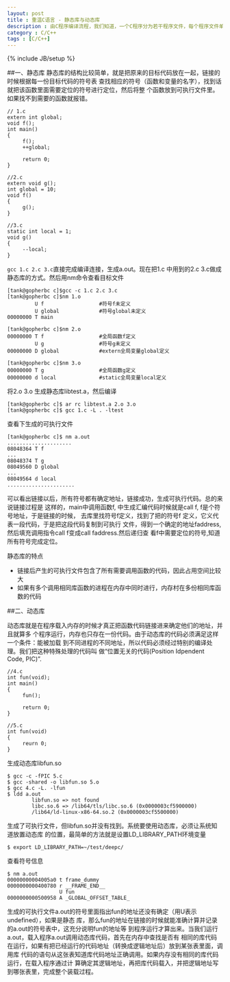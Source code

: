 ```yaml
---
layout: post
title : 重温C语言 - 静态库与动态库
description : 由C程序编译流程，我们知道，一个C程序分为若干程序文件，每个程序文件单独编译生成目标文件，最后将所有目标链接，如果所有的函数符号和变量符号都找到正确地址则编译成功，生成可执行文件。那就有个问题了，如果目标文件过多，则必须记住，主程序文件涉及了那些模块，用到了其中的变量或函数，要把那些目标文件链接进来，才能正确编译。为了解决这个问题，C程序引入了库的概念，所谓库就是一组已经编译好的目标文件集合，链接的时候只要把这个库文件指示给链接程序，链接程序会自动从文件中查找符号要求的函数和变量进行链接，整个查找过程根本不需要我们担心。
category : C/C++
tags : [C/C++]
---
```

{% include JB/setup %}

  
##一、静态库
静态库的结构比较简单，就是把原来的目标代码放在一起，链接的时候根据每一份目标代码的符号表
查找相应的符号（函数和变量的名字），找到话就把该函数里面需要定位的符号进行定位，然后将整
个函数放到可执行文件里。如果找不到需要的函数就报错。

    // 1.c
    extern int global;
    void f();
    int main()
    {
         f();
         ++global;

         return 0;
    }

    //2.c
    extern void g();
    int global = 10;
    void f()
    {
         g();
    }

    //3.c
    static int local = 1;
    void g()
    {
         --local;
    }

`gcc 1.c 2.c 3.c`直接完成编译连接，生成a.out。现在把1.c 中用到的2.c 3.c做成静态库的方式。然后用nm命令查看目标文件

    [tank@gopherbc c]$gcc -c 1.c 2.c 3.c
    [tank@gopherbc c]$nm 1.o
             U f                  #符号f未定义
             U global             #符号global未定义
    00000000 T main

    [tank@gopherbc c]$nm 2.o
    00000000 T f                  #全局函数f定义
             U g                  #符号g未定义
    00000000 D global             #extern全局变量global定义

    [tank@gopherbc c]$nm 3.o
    00000000 T g                  #全局函数g定义
    00000000 d local              #static全局变量local定义

将2.o 3.o 生成静态库libtest.a，然后编译

    [tank@gopherbc c]$ ar rc libtest.a 2.o 3.o
    [tank@gopherbc c]$ gcc 1.c -L . -ltest

查看下生成的可执行文件

    [tank@gopherbc c]$ nm a.out
    .....................
    08048364 T f
    ...
    08048374 T g
    08049560 D global
    ...
    08049564 d local
    ......................

可以看出链接以后，所有符号都有确定地址，链接成功，生成可执行代码。总的来说链接过程是
这样的，main中调用函数f, 中生成汇编代码时候就是call f, f是个符号地址，于是链接的时候，
去库里找符号f定义，找到了把的符号f 定义，它义代表一段代码，于是把这段代码复制到可执行
文件，得到一个确定的地址faddress, 然后填充调用指令call f变成call faddress.然后递归查
看f中需要定位的符号,知道所有符号完成定位。

静态库的特点
* 链接后产生的可执行文件包含了所有需要调用函数的代码，因此占用空间比较大
* 如果有多个调用相同库函数的进程在内存中同时进行，内存村在多份相同库函数的代码

##二、动态库

动态库就是在程序载入内存的时候才真正把函数代码链接进来确定他们的地址，并且就算多
个程序运行，内存也只存在一份代码。由于动态库的代码必须满足这样一个条件：能被加载
到不同进程的不同地址，所以代码必须经过特别的编译处理。我们把这种特殊处理的代码叫
做“位置无关的代码(Position Idpendent Code, PIC)”.

    //4.c
    int fun(void);
    int main()
    {
         fun();

         return 0;
    }

    //5.c
    int fun(void)
    {
         reurn 0;
    }

生成动态库libfun.so

    $ gcc -c -fPIC 5.c
    $ gcc -shared -o libfun.so 5.o
    $ gcc 4.c -L. -lfun
    $ ldd a.out
            libfun.so => not found
            libc.so.6 => /lib64/tls/libc.so.6 (0x0000003cf5900000)
            /lib64/ld-linux-x86-64.so.2 (0x0000003cf5500000)

生成了可执行文件，但libfun.so并没有找到。系统要使用动态库，必须让系统知道放置动态库
的位置，最简单的方法就是设置LD_LIBRARY_PATH环境变量

    $ export LD_LIBRARY_PATH=~/test/deepc/

查看符号信息

    $ nm a.out
    00000000004005a0 t frame_dummy
    0000000000400780 r __FRAME_END__
                     U fun
    0000000000500958 A _GLOBAL_OFFSET_TABLE_

生成的可执行文件a.out的符号里面指出fun的地址还没有确定（用U表示undefined），如果是静态
库，那么fun的地址在链接的时候就能准确计算并记录的a.out的符号表中，这充分说明fun的地址等
到程序运行才算出来。当我们运行a.out，载入程序a.out调用动态库代码，首先在内存中查找是否有
相同的库代码在运行，如果有把已经运行的代码地址（转换成逻辑地址后）放到某张表里面，调用库
代码的语句从这张表知道库代码地址正确调用。如果内存没有相同的库代码运行，在载入程序通过计
算确定其逻辑地址，再把库代码载入，并把逻辑地址写到哪张表里，完成整个装载过程。





